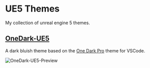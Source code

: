 # UE5 Themes
My collection of unreal engine 5 themes.

## [OneDark-UE5](/Themes/OneDark-UE5.json)
A dark bluish theme based on the [One Dark Pro]() theme for VSCode.

![OneDark-UE5-Preview](https://user-images.githubusercontent.com/82575382/162045224-9b5d7926-4389-497e-a91f-aa3b90f2d57a.png)
